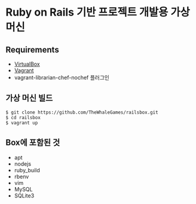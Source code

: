 # Ruby on Rails 기반 프로젝트 개발용 가상 머신

## Requirements

- [VirtualBox](https://www.virtualbox.org/)
- [Vagrant](http://vagrantup.com/)
- vagrant-librarian-chef-nochef 플러그인

## 가상 머신 빌드

```
$ git clone https://github.com/TheWhaleGames/railsbox.git
$ cd railsbox
$ vagrant up
```

## Box에 포함된 것

- apt
- nodejs
- ruby_build
- rbenv
- vim
- MySQL
- SQLite3